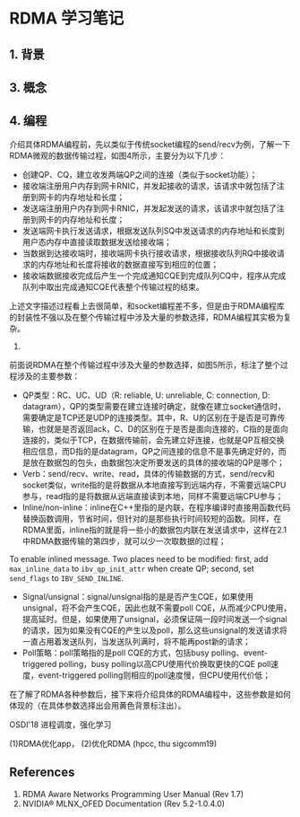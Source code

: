 # RDMA 学习笔记

## 1. 背景



## 3. 概念







## 4. 编程

介绍具体RDMA编程前，先以类似于传统socket编程的send/recv为例，了解一下RDMA微观的数据传输过程，如图4所示，主要分为以下几步：

- 创建QP、CQ，建立收发两端QP之间的连接（类似于socket功能）；
- 接收端注册用户内存到网卡RNIC，并发起接收的请求，该请求中就包括了注册到网卡的内存地址和长度；
- 发送端注册用户内存到网卡RNIC，并发起发送的请求，该请求中就包括了注册到网卡的内存地址和长度；
- 发送端网卡执行发送请求，根据发送队列SQ中发送请求的内存地址和长度到用户态内存中直接读取数据发送给接收端；
- 当数据到达接收端时，接收端网卡执行接收请求，根据接收队列RQ中接收请求的内存地址和长度将接收的数据直接写到相应的位置；
- 接收端数据接收完成后产生一个完成通知CQE到完成队列CQ中，程序从完成队列中取出完成通知CQE代表整个传输过程的结束。

上述文字描述过程看上去很简单，和socket编程差不多，但是由于RDMA编程库的封装性不强以及在整个传输过程中涉及大量的参数选择，RDMA编程其实极为复杂。



1. 



前面说RDMA在整个传输过程中涉及大量的参数选择，如图5所示，标注了整个过程涉及的主要参数：

- QP类型：RC、UC、UD（R: reliable, U: unreliable, C: connection, D: datagram），QP的类型需要在建立连接时确定，就像在建立socket通信时，需要确定是TCP还是UDP的连接类型。其中，R、U的区别在于是否是可靠传输，也就是是否返回ack，C、D的区别在于是否是面向连接的，C指的是面向连接的，类似于TCP，在数据传输前，会先建立好连接，也就是QP互相交换相应信息，而D指的是datagram，QP之间连接的信息不是事先确定好的，而是放在数据包的包头，由数据包决定所要发送的具体的接收端的QP是哪个；
- Verb：send/recv、write、read，具体的传输数据的方式，send/recv和socket类似，write指的是将数据从本地直接写到远端内存，不需要远端CPU参与，read指的是将数据从远端直接读到本地，同样不需要远端CPU参与；
- Inline/non-inline：inline在C++里指的是内联，在程序编译时直接用函数代码替换函数调用，节省时间，但针对的是那些执行时间较短的函数。同样，在RDMA里面，inline指的就是将一些小的数据包内联在发送请求中，这样在2.1中RDMA数据传输的第四步，就可以少一次取数据的过程；

To enable inlined message. Two places need to be modified: first, add `max_inline_data` to `ibv_qp_init_attr` when create QP; second, set `send_flags` to `IBV_SEND_INLINE`.



- Signal/unsignal：signal/unsignal指的是是否产生CQE，如果使用unsignal，将不会产生CQE，因此也就不需要poll CQE，从而减少CPU使用，提高延时。但是，如果使用了unsignal，必须保证隔一段时间发送一个signal的请求，因为如果没有CQE的产生以及poll，那么这些unsignal的发送请求将一直占用着发送队列，当发送队列满时，将不能再post新的请求；
- Poll策略：poll策略指的是poll CQE的方式，包括busy polling、event-triggered polling，busy polling以高CPU使用代价换取更快的CQE poll速度，event-triggered polling则相应的poll速度慢，但CPU使用代价低；

在了解了RDMA各种参数后，接下来将介绍具体的RDMA编程中，这些参数是如何体现的（在具体参数选择出会用黄色背景标注出）。



OSDI'18 进程调度，强化学习

(1)RDMA优化app， (2)优化RDMA (hpcc, thu sigcomm19)









## References

1. RDMA Aware Networks Programming User Manual (Rev 1.7)
2. NVIDIA® MLNX_OFED Documentation (Rev 5.2-1.0.4.0)